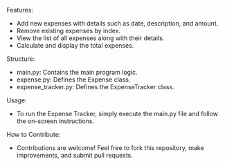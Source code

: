 Features:
- Add new expenses with details such as date, description, and amount.
- Remove existing expenses by index.
- View the list of all expenses along with their details.
- Calculate and display the total expenses.

Structure:
- main.py: Contains the main program logic.
- expense.py: Defines the Expense class.
- expense_tracker.py: Defines the ExpenseTracker class.

Usage:
- To run the Expense Tracker, simply execute the main.py file and follow the on-screen instructions.

How to Contribute:
- Contributions are welcome! Feel free to fork this repository, make improvements, and submit pull requests.
